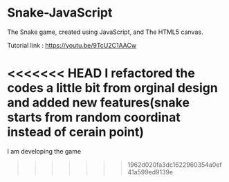 # Snake-JavaScript

The Snake game, created using JavaScript, and The HTML5 canvas.

Tutorial link : https://youtu.be/9TcU2C1AACw

<<<<<<< HEAD
I refactored the codes a little bit from orginal design and added new features(snake starts from random coordinat instead of cerain point)
=======
I am developing the game 
>>>>>>> 1962d020fa3dc1622960354a0ef41a599ed9139e
